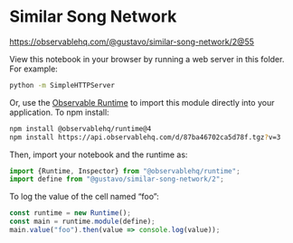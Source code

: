 # Similar Song Network

https://observablehq.com/@gustavo/similar-song-network/2@55

View this notebook in your browser by running a web server in this folder. For
example:

~~~sh
python -m SimpleHTTPServer
~~~

Or, use the [Observable Runtime](https://github.com/observablehq/runtime) to
import this module directly into your application. To npm install:

~~~sh
npm install @observablehq/runtime@4
npm install https://api.observablehq.com/d/87ba46702ca5d78f.tgz?v=3
~~~

Then, import your notebook and the runtime as:

~~~js
import {Runtime, Inspector} from "@observablehq/runtime";
import define from "@gustavo/similar-song-network/2";
~~~

To log the value of the cell named “foo”:

~~~js
const runtime = new Runtime();
const main = runtime.module(define);
main.value("foo").then(value => console.log(value));
~~~
